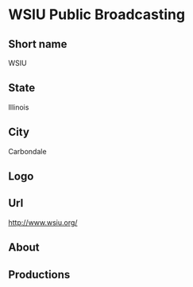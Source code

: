 # WSIU Public Broadcasting

## Short name

WSIU

## State

Illinois

## City

Carbondale

## Logo



## Url

http://www.wsiu.org/

## About



## Productions


